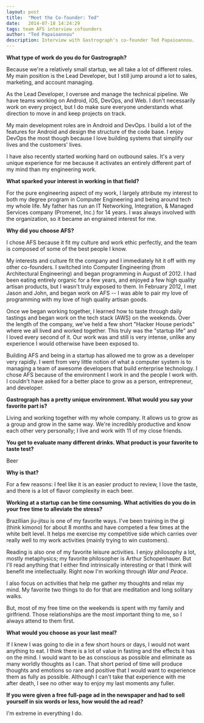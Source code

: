 ```yaml
---
layout: post
title:  "Meet the Co-founder: Ted"
date:   2014-07-18 14:24:29
tags: team AFS interview cofounders
author: "Ted Papaioannou"
description: Interview with Gastrograph's co-founder Ted Papaioannou.
---
```

**What type of work do you do for Gastrograph?**

Because we're a relatively small startup, we all take a lot of different roles. My main position is the Lead Developer, but I still jump around a lot to sales, marketing, and account managing.

As the Lead Developer, I oversee and manage the technical pipeline. We have teams working on Android, iOS, DevOps, and Web. I don't necessarily work on every project, but I do make sure everyone understands what direction to move in and keep projects on track.

My main development roles are in Android and DevOps. I build a lot of the features for Android and design the structure of the code base. I enjoy DevOps the most though because I love building systems that simplify our lives and the customers' lives.

I have also recently started working hard on outbound sales. It's a very unique experience for me because it activates an entirely different part of my mind than my engineering work.

**What sparked your interest in working in that field?**

For the pure engineering aspect of my work, I largely attribute my interest to both my degree program in Computer Engineering and being around tech my whole life. My father has run an IT Networking, Integration, & Managed Services company (Promenet, Inc.) for 14 years. I was always involved with the organization, so it became an engrained interest for me.

<!--more-->

**Why did you choose AFS?**

I chose AFS because it fit my culture and work ethic perfectly, and the team is composed of some of the best people I know.

My interests and culture fit the company and I immediately hit it off with my other co-founders. I switched into Computer Engineering (from Architectural Engineering) and began programming in August of 2012. I had been eating entirely organic for a few years, and enjoyed a few high quality artisan products, but I wasn't truly exposed to them. In February 2012, I met Jason and John, and began work on AFS -- I was able to pair my love of programming with my love of high quality artisan goods.

Once we began working together, I learned how to taste through daily tastings and began work on the tech stack (AWS) on the weekends. Over the length of the company, we've held a few short "Hacker House periods" where we all lived and worked together. This truly was the "startup life" and I loved every second of it. Our work was and still is very intense, unlike any experience I would otherwise have been exposed to.

Building AFS and being in a startup has allowed me to grow as a developer very rapidly. I went from very little notion of what a computer system is to managing a team of awesome developers that build enterprise technology. I chose AFS because of the environment I work in and the people I work with. I couldn't have asked for a better place to grow as a person, entrepreneur, and developer.

**Gastrograph has a pretty unique environment.  What would you say your favorite part is?**

Living and working together with my whole company. It allows us to grow as a group and grow in the same way. We're incredibly productive and know each other very personally; I live and work with 11 of my close friends.

**You get to evaluate many different drinks.  What product is your favorite to taste test?**

Beer

**Why is that?**

For a few reasons: I feel like it is an easier product to review, I love the taste, and there is a lot of flavor complexity in each beer.

**Working at a startup can be time consuming.  What activities do you do in your free time to alleviate the stress?**

Brazillian jiu-jitsu is one of my favorite ways. I've been training in the gi (think kimono) for about 8 months and have competed a few times at the white belt level. It helps me exercise my competitive side which carries over really well to my work activities (mainly trying to win customers).

Reading is also one of my favorite leisure activities. I enjoy philosophy a lot, mostly metaphysics; my favorite philosopher is Arthur Schopenhauer. But I'll read anything that I either find intrinsically interesting or that I think will benefit me intellectually. Right now I'm working through *War and Peace*.

I also focus on activities that help me gather my thoughts and relax my mind. My favorite two things to do for that are meditation and long solitary walks.

But, most of my free time on the weekends is spent with my family and girlfriend. Those relationships are the most important thing to me, so I always attend to them first.

**What would you choose as your last meal?**

If I knew I was going to die in a few short hours or days, I would not want anything to eat. I think there is a lot of value in fasting and the effects it has on the mind. I would want to be as conscious as possible and eliminate as many worldly thoughts as I can. That short period of time will produce thoughts and emotions so rare and positive that I would want to experience them as fully as possible. Although I can't take that experience with me after death, I see no other way to enjoy my last moments any fuller.

**If you were given a free full-page ad in the newspaper and had to sell yourself in six words or less, how would the ad read?**

I'm extreme in everything I do.
